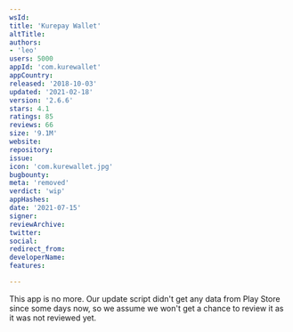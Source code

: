 ```yaml
---
wsId: 
title: 'Kurepay Wallet'
altTitle: 
authors:
- 'leo'
users: 5000
appId: 'com.kurewallet'
appCountry: 
released: '2018-10-03'
updated: '2021-02-18'
version: '2.6.6'
stars: 4.1
ratings: 85
reviews: 66
size: '9.1M'
website: 
repository: 
issue: 
icon: 'com.kurewallet.jpg'
bugbounty: 
meta: 'removed'
verdict: 'wip'
appHashes: 
date: '2021-07-15'
signer: 
reviewArchive: 
twitter: 
social: 
redirect_from: 
developerName: 
features: 

---
```


This app is no more. Our update script didn't get any data from Play Store since
some days now, so we assume we won't get a chance to review it as it was not
reviewed yet.